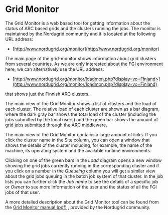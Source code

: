 # Grid Monitor

The Grid Monitor is a web based tool for getting information about the
status of ARC based grids and the clusters running the jobs. The monitor
is maintained by the Nordugrid community and it is located at the
following URL address:

* [http://www.nordugrid.org/monitor](http://www.nordugrid.org/monitor)

The main page of the grid-monitor shows information about grid clusters
from several countries. As we are only interested about the FGI
environment here, we can alternatively use the URL address:

* [http://www.nordugrid.org/monitor/loadmon.php?display=vo=Finland>](http://www.nordugrid.org/monitor/loadmon.php?display=vo=Finland)

that shows just the Finnish ARC clusters.

The main view of the Grid Monitor shows a list of clusters and the load
of each cluster. The relative load of each cluster are shown as a bar
diagram, where the dark gray bar shows the total load of the cluster
(including the jobs submitted by the local users) and the green bar
shows the amount of grid jobs submitted through the ARC middleware.

The main view of the Grid Monitor contains a large amount of links. If
you click the cluster name in the Site column, you can open a window
that shows the details of the cluster including, for example, the name
of the machine, its operating system and the available runtime
environments.

Clicking on one of the green bars in the *Load* diagram opens a new
window showing the grid jobs currently running in the corresponding
cluster and if you click on a number in the *Queueing*
column you will get a similar view about the grid jobs queuing in the
batch job system of that cluster. In the job lists you can further click
the *Job name* to see the details of a specific job or *Owner* to see
more information of the user and the status of all the FGI jobs of that
user.

A more detailed description about the Grid Monitor tool can be found
from the [Grid Monitor manual (pdf)](http://www.nordugrid.org/documents/monitor.pdf)
, provided by the Nordugrid community.

